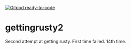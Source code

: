[![Gitpod ready-to-code](https://img.shields.io/badge/Gitpod-ready--to--code-blue?logo=gitpod)](https://gitpod.io/#https://github.com/lowks/gettingrusty2)

# gettingrusty2
Second attempt at getting rusty. First time failed. 14th time.
